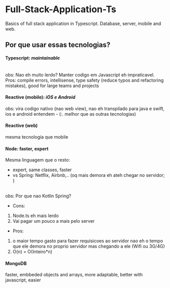 # Full-Stack-Application-Ts
Basics of full stack application in Typescript. Database, server, mobile and web.

## Por que usar essas tecnologias?

#### Typescript: <i>maintainable</i>
<br/>obs: Nao eh muito lerdo? Manter codigo em Javascript eh impraticavel.
<br/>Pros: compile errors, intellisense, type safety (reduce typos and refactoring mistakes), good for large teams and projects

#### Reactive (mobile): <i>iOS e Android</i>
obs: vira codigo nativo (nao web view), nao eh transpilado para java e swift, ios e android entendem - (:. melhor que as outras tecnologias)

#### Reactive (web)
mesma tecnologia que mobile

#### Node: faster, expert
Mesma linguagem que o resto:
  - expert, same classes, faster
  - vs Spring: Netflix, Airbnb,.. (oq mais demora eh ateh chegar no servidor; )

<br/>  obs: Por que nao Kotlin Spring?
  - Cons:

  1. Node.ts eh mais lerdo
  1. Vai pagar um pouco a mais pelo server

  - Pros:

  1. o maior tempo gasto para fazer requisicoes ao servidor nao eh o tempo que ele demora no proprio servidor mas chegando a ele (Wifi ou 3G/4G)
  1. O(n) = O(Inteiro\*n)

#### MongoDB
faster, embbeded objects and arrays, more adaptable, better with javascript, easier
